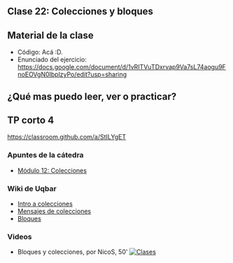 ## Clase 22: Colecciones y bloques

## Material de la clase

- Código: Acá :D.
- Enunciado del ejercicio: https://docs.google.com/document/d/1vRITVuTDxrvap9Va7sL74aogu9FnoEOVgN0IbplzyPo/edit?usp=sharing

## ¿Qué mas puedo leer, ver o practicar?

## TP corto 4

https://classroom.github.com/a/StILYgET

### Apuntes de la cátedra
- [Módulo 12: Colecciones](https://docs.google.com/document/d/1MLbx1Fxt7I_uVg6Yv9hYfIu2IIbUQqqICbOM3s969D8/edit)

### Wiki de Uqbar

- [Intro a colecciones](https://wiki.uqbar.org/wiki/articles/intro-a-colecciones.html)
- [Mensajes de colecciones](https://wiki.uqbar.org/wiki/articles/mensajes-de-colecciones.html)
- [Bloques](https://wiki.uqbar.org/wiki/articles/bloques.html)


### Videos

- Bloques y colecciones, por NicoS, 50'
[![Clases](https://img.youtube.com/vi/4MkPl8helxg/0.jpg)](https://youtu.be/4MkPl8helxg "Bloques y colecciones")
